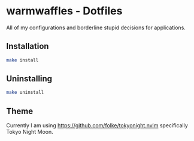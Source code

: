 # warmwaffles - Dotfiles

All of my configurations and borderline stupid decisions for applications.

## Installation

```sh
make install
```

## Uninstalling

```sh
make uninstall
```

## Theme

Currently I am using https://github.com/folke/tokyonight.nvim specifically
Tokyo Night Moon.
